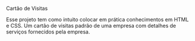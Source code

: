 Cartão de Visitas


Esse projeto tem como intuito colocar em prática conhecimentos em HTML e CSS. 
Um cartão de visitas padrão de uma empresa com detalhes de serviços fornecidos pela empresa.  
